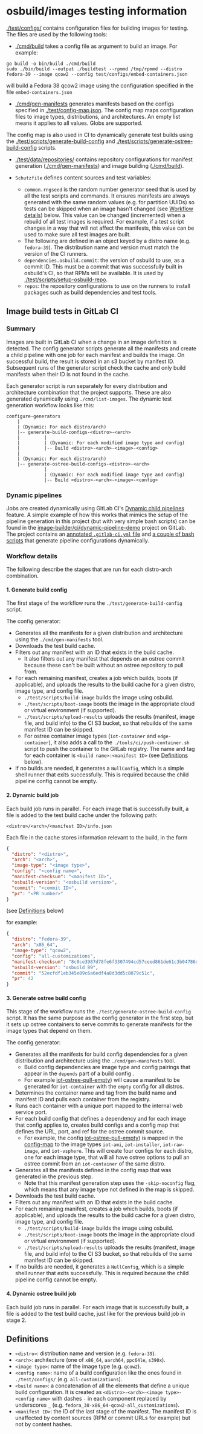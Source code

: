 # osbuild/images testing information

[./test/configs/](https://github.com/osbuild/images/tree/main/test/configs/) contains configuration files for building images for testing. The files are used by the following tools:

- [./cmd/build](https://github.com/osbuild/images/tree/main/cmd/build) takes a config file as argument to build an image.  For example:
```
go build -o bin/build ./cmd/build
sudo ./bin/build --output ./buildtest --rpmmd /tmp/rpmmd --distro fedora-39 --image qcow2 --config test/configs/embed-containers.json
```
will build a Fedora 38 qcow2 image using the configuration specified in the file `embed-containers.json`

- [./cmd/gen-manifests](https://github.com/osbuild/images/tree/main/cmd/gen-manifests) generates manifests based on the configs specified in [./test/config-map.json](https://github.com/osbuild/images/tree/main/test/config-map.json). The config map maps configuration files to image types, distributions, and architectures.  An empty list means it applies to all values.  Globs are supported.

The config map is also used in CI to dynamically generate test builds using the [./test/scripts/generate-build-config](https://github.com/osbuild/images/tree/main/test/scripts/generate-build-config) and [./test/scripts/generate-ostree-build-config](https://github.com/osbuild/images/tree/main/test/scripts/generate-ostree-build-config) scripts.

- [./test/data/repositories/](https://github.com/osbuild/images/tree/main/test/data/repositories/) contains repository configurations for manifest generation ([./cmd/gen-manifests](https://github.com/osbuild/images/tree/main/cmd/gen-manifests)) and image building ([./cmd/build](https://github.com/osbuild/images/tree/main/cmd/build)).

- `Schutzfile` defines content sources and test variables:
    - `common.rngseed` is the random number generator seed that is used by all the test scripts and commands. It ensures manifests are always generated with the same random values (e.g. for partition UUIDs) so tests can be skipped when an image hasn't changed (see [Workflow details](#workflow-details)) below. This value can be changed (incremented) when a rebuild of all test images is required. For example, if a test script changes in a way that will not affect the manifests, this value can be used to make sure all test images are built.
    - The following are defined in an object keyed by a distro name (e.g. `fedora-39`). The distribution name and version must match the version of the CI runners.
    - `dependencies.osbuild.commit`: the version of osbuild to use, as a commit ID. This must be a commit that was successfully built in osbuild's CI, so that RPMs will be available. It is used by [./test/scripts/setup-osbuild-repo](https://github.com/osbuild/images/tree/main/test/scripts/setup-osbuild-repo).
    - `repos`: the repository configurations to use on the runners to install packages such as build dependencies and test tools.

## Image build tests in GitLab CI

### Summary

Images are built in GitLab CI when a change in an image definition is detected. The config generator scripts generate all the manifests and create a child pipeline with one job for each manifest and builds the image. On successful build, the result is stored in an s3 bucket by manifest ID. Subsequent runs of the generator script check the cache and only build manifests when their ID is not found in the cache.

Each generator script is run separately for every distribution and architecture combination that the project supports. These are also generated dynamically using `./cmd/list-images`. The dynamic test generation workflow looks like this:

```
configure-generators
    |
    | (Dynamic: For each distro/arch)
    |-- generate-build-configs-<distro>-<arch>
    |         |
    |         | (Dynamic: For each modified image type and config)
    |         |-- Build <distro>-<arch>-<image>-<config>
    |
    | (Dynamic: For each distro/arch)
    |-- generate-ostree-build-configs-<distro>-<arch>
              |
              | (Dynamic: For each modified image type and config)
              |-- Build <distro>-<arch>-<image>-<config>
```


### Dynamic pipelines

Jobs are created dynamically using GitLab CI's [Dynamic child pipelines](https://docs.gitlab.com/ee/ci/pipelines/downstream_pipelines.html#dynamic-child-pipelines) feature. A simple example of how this works that mimics the setup of the pipeline generation in this project (but with very simple bash scripts) can be found in the [image-builder/ci/dynamic-pipeline-demo](https://gitlab.com/redhat/services/products/image-builder/ci/dynamic-pipeline-demo) project on GitLab. The project contains an [annotated `.gitlab-ci.yml` file](https://gitlab.com/redhat/services/products/image-builder/ci/dynamic-pipeline-demo/-/blob/5914c7432eaa810cfea7ca35ffb9f01700197b02/.gitlab-ci.yml) and [a couple of bash scripts](https://gitlab.com/redhat/services/products/image-builder/ci/dynamic-pipeline-demo/-/tree/5914c7432eaa810cfea7ca35ffb9f01700197b02/scripts) that generate pipeline configurations dynamically.


### Workflow details

The following describe the stages that are run for each distro-arch combination.

#### 1. Generate build config

The first stage of the workflow runs the `./test/generate-build-config` script.

The config generator:
- Generates all the manifests for a given distribution and architecture using the `./cmd/gen-manifests` tool.
- Downloads the test build cache.
- Filters out any manifest with an ID that exists in the build cache.
  - It also filters out any manifest that depends on an ostree commit because these can't be built without an ostree repository to pull from.
- For each remaining manifest, creates a job which builds, boots (if applicable), and uploads the results to the build cache for a given distro, image type, and config file.
  - `./test/scripts/build-image` builds the image using osbuild.
  - `./test/scripts/boot-image` boots the image in the appropriate cloud or virtual environment (if supported).
  - `./test/scripts/upload-results` uploads the results (manifest, image file, and build info) to the CI S3 bucket, so that rebuilds of the same manifest ID can be skipped.
  - For ostree container image types (`iot-container` and `edge-container`), it also adds a call to the `./tools/ci/push-container.sh` script to push the container to the GitLab registry. The name and tag for each container is `<build name>:<manifest ID>` (see [Definitions](#definitions) below).
- If no builds are needed, it generates a `NullConfig`, which is a simple shell runner that exits successfully. This is required because the child pipeline config cannot be empty.

#### 2. Dynamic build job

Each build job runs in parallel. For each image that is successfully built, a file is added to the test build cache under the following path:
```
<distro>/<arch>/<manifest ID>/info.json
```

Each file in the cache stores information relevant to the build,
in the form
```json
{
  "distro": "<distro>",
  "arch": "<arch>",
  "image-type": "<image type>",
  "config": "<config name>",
  "manifest-checksum": "<manifest ID>",
  "osbuild-version": "<osbuild version>",
  "commit": "<commit ID>",
  "pr": "<PR number>"
}
```

(see [Definitions](#definitions) below)

for example:
```json
{
  "distro": "fedora-39",
  "arch": "x86_64",
  "image-type": "qcow2",
  "config": "all-customizations",
  "manifest-checksum": "8c0ce3987d78fe6f3307494cd57ceed861de61c3b04786d6a7f570faacbdb5df",
  "osbuild-version": "osbuild 89",
  "commit": "52ecfdf1eb345e09c6a6edf4a8d3dd5c8079c51c",
  "pr": 42
}
```

#### 3. Generate ostree build config

This stage of the workflow runs the `./test/generate-ostree-build-config` script. It has the same purpose as the config generator in the first step, but it sets up ostree containers to serve commits to generate manifests for the image types that depend on them.

The config generator:
- Generates all the manifests for build config dependencies for a given distribution and architecture using the `./cmd/gen-manifests` tool.
  - Build config dependencies are image type and config pairings that appear in the `depends` part of a build config .
  - For example [iot-ostree-pull-empty](https://github.com/osbuild/images/tree/main/test/configs/iot-ostree-pull-empty.json)) will cause a manifest to be generated for `iot-container` with the `empty` config for all distros.
- Determines the container name and tag from the build name and manifest ID and pulls each container from the registry.
- Runs each container with a unique port mapped to the internal web service port.
- For each build config that defines a dependency and for each image that config applies to, creates build configs and a config map that defines the URL, port, and ref for the ostree commit source.
  - For example, the config [iot-ostree-pull-empty](https://github.com/osbuild/images/tree/main/test/configs/iot-ostree-pull-empty.json)) is mapped in the [config-map](https://github.com/osbuild/images/tree/main/test/config-map.json) to the image types `iot-ami`, `iot-installer`, `iot-raw-image`, and `iot-vsphere`. This will create four configs for each distro, one for each image type, that will all have ostree options to pull an ostree commit from an `iot-container` of the same distro.
- Generates all the manifests defined in the config map that was generated in the previous step.
  - Note that this manifest generation step uses the `-skip-noconfig` flag, which means that any image type not defined in the map is skipped.
- Downloads the test build cache.
- Filters out any manifest with an ID that exists in the build cache.
- For each remaining manifest, creates a job which builds, boots (if applicable), and uploads the results to the build cache for a given distro, image type, and config file.
  - `./test/scripts/build-image` builds the image using osbuild.
  - `./test/scripts/boot-image` boots the image in the appropriate cloud or virtual environment (if supported).
  - `./test/scripts/upload-results` uploads the results (manifest, image file, and build info) to the CI S3 bucket, so that rebuilds of the same manifest ID can be skipped.
- If no builds are needed, it generates a `NullConfig`, which is a simple shell runner that exits successfully. This is required because the child pipeline config cannot be empty.


#### 4. Dynamic ostree build job

Each build job runs in parallel. For each image that is successfully built, a file is added to the test build cache, just like for the previous build job in stage 2.


## Definitions

- `<distro>`: distribution name and version (e.g. `fedora-39`).
- `<arch>`: architecture (one of `x86_64`, `aarch64`, `ppc64le`, `s390x`).
- `<image type>`: name of the image type (e.g. `qcow2`).
- `<config name>`: name of a build configuration like the ones found in `./test/configs/` (e.g. `all-customizations`).
- `<build name>`: a concatenation of all the elements that define a unique build configuration. It is created as `<distro>-<arch>-<image type>-<config name>` with dashes `-` in each component replaced by underscores `_` (e.g. `fedora_38-x86_64-qcow2-all_customizations`).
- `<manifest ID>`: the ID of the last stage of the manifest. The manifest ID is unaffected by content sources (RPM or commit URLs for example) but not by content hashes.
